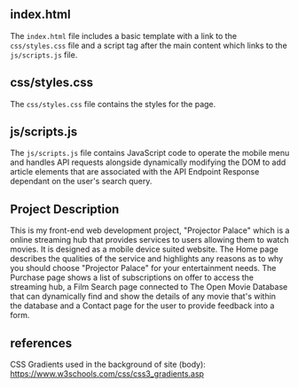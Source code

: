 ## index.html

The `index.html` file includes a basic template with a link to the `css/styles.css` file and a script tag after the main content which links to the `js/scripts.js` file.

## css/styles.css

The `css/styles.css` file contains the styles for the page.

## js/scripts.js

The `js/scripts.js` file contains JavaScript code to operate the mobile menu and handles API requests alongside dynamically modifying the DOM to add article elements that are associated with the API Endpoint Response dependant on the user's search query.

## Project Description

This is my front-end web development project, "Projector Palace" which is a online streaming hub that provides services to users allowing them to watch movies. It is designed as a mobile device suited website. The Home page describes the qualities of the service and highlights any reasons as to why you should choose "Projector Palace" for your entertainment needs. The Purchase page shows a list of subscriptions on offer to access the streaming hub, a Film Search page connected to The Open Movie Database that can dynamically find and show the details of any movie that's within the database and a Contact page for the user to provide feedback into a form.

## references

CSS Gradients used in the background of site (body): https://www.w3schools.com/css/css3_gradients.asp
